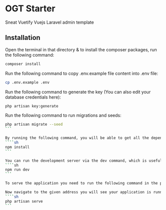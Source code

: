 # OGT Starter
Sneat Vuetify Vuejs Laravel admin template

## Installation

Open the terminal in that directory & to install the composer packages, run the following command:
```sh
composer install
```

Run the following command to copy .env.example file content into .env file:
```sh
cp .env.example .env
```

Run the following command to generate the key (You can also edit your database credentials here):
```sh
php artisan key:generate
```

Run the following command to run migrations and seeds:
````sh
php artisan migrate --seed
```

By running the following command, you will be able to get all the dependencies in your node_modules folder:
````sh
npm install
```

You can run the development server via the dev command, which is useful while developing locally. The development server will automatically detect changes to your files and instantly reflect them in any open browser windows:
````sh
npm run dev
```

To serve the application you need to run the following command in the project directory. (This will give you an address with port number 8000)

Now navigate to the given address you will see your application is running:
````sh
php artisan serve
```
